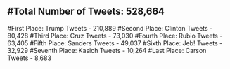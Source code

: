 #Total Number of Tweets: 528,664 
---
#First Place: Trump Tweets - 210,889
#Second Place: Clinton Tweets - 80,428
#Third Place: Cruz Tweets - 73,030
#Fourth Place: Rubio Tweets - 63,405
#Fifth Place: Sanders Tweets - 49,037
#Sixth Place: Jeb! Tweets - 32,929
#Seventh Place: Kasich Tweets - 10,264
#Last Place: Carson Tweets - 8,683

